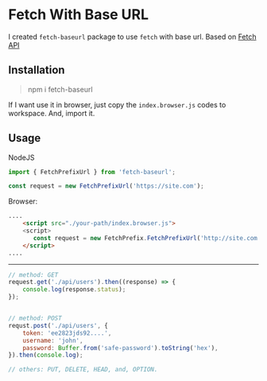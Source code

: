 # Fetch With Base URL
I created `fetch-baseurl` package to use `fetch` with base url. Based on [Fetch API](https://developer.mozilla.org/en-US/docs/Web/API/Fetch_API)

## Installation
> npm i fetch-baseurl

If I want use it in browser, just copy the `index.browser.js` codes to workspace. And, import it.

## Usage
NodeJS
```js
import { FetchPrefixUrl } from 'fetch-baseurl';

const request = new FetchPrefixUrl('https://site.com');
```

Browser:
```html
....
    <script src="./your-path/index.browser.js">
    <script>
       const request = new FetchPrefix.FetchPrefixUrl('http://site.com'); 
    </script>
....
```
---
```js
// method: GET
request.get('./api/users').then((response) => {
    console.log(response.status);
});


// method: POST
requst.post('./api/users', {
    token: 'ee2823jds92....',
    username: 'john',
    password: Buffer.from('safe-password').toString('hex'),
}).then(console.log);

// others: PUT, DELETE, HEAD, and, OPTION.
```
